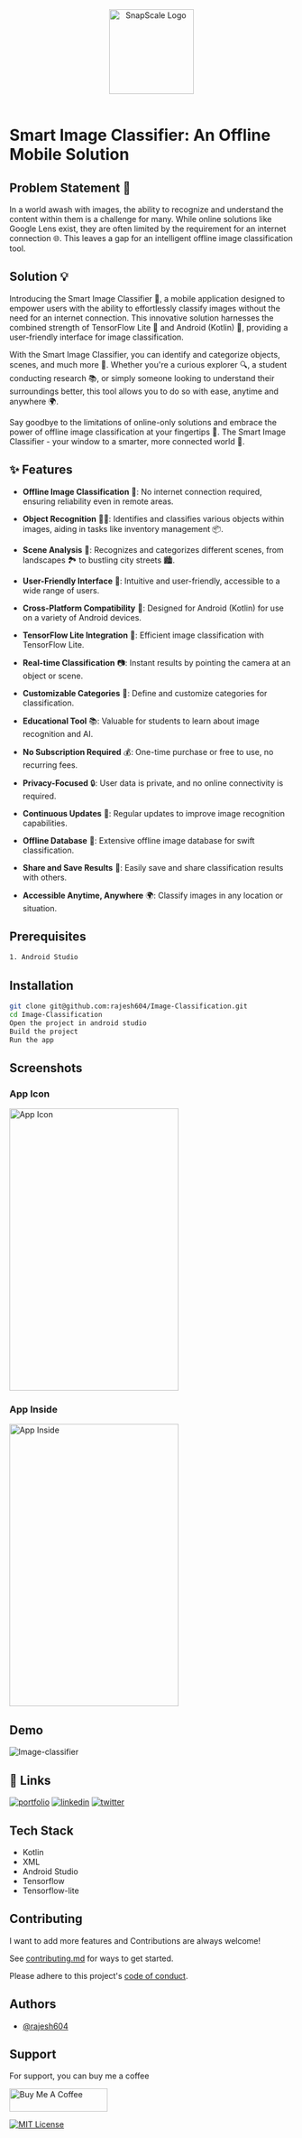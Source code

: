 ﻿<div align="center">
  <img src="https://ik.imagekit.io/hbzknb1hm/vision.png?updatedAt=1698084347083" alt="SnapScale Logo" width="150" height="150">
</div>
<br/>

# Smart Image Classifier: An Offline Mobile Solution

## Problem Statement 🧐

In a world awash with images, the ability to recognize and understand the content within them is a challenge for many. While online solutions like Google Lens exist, they are often limited by the requirement for an internet connection 🌐. This leaves a gap for an intelligent offline image classification tool.

## Solution 💡

Introducing the Smart Image Classifier 📱, a mobile application designed to empower users with the ability to effortlessly classify images without the need for an internet connection. This innovative solution harnesses the combined strength of TensorFlow Lite 🧠 and Android (Kotlin) 🤖, providing a user-friendly interface for image classification.

With the Smart Image Classifier, you can identify and categorize objects, scenes, and much more 🌟. Whether you're a curious explorer 🔍, a student conducting research 📚, or simply someone looking to understand their surroundings better, this tool allows you to do so with ease, anytime and anywhere 🌍.

Say goodbye to the limitations of online-only solutions and embrace the power of offline image classification at your fingertips 📲. The Smart Image Classifier - your window to a smarter, more connected world 🌠.

## ✨ Features

- <b>Offline Image Classification</b> 📴: No internet connection required, ensuring reliability even in remote areas.

- <b>Object Recognition</b> 🕵️‍♂️: Identifies and classifies various objects within images, aiding in tasks like inventory management 📦.

- <b>Scene Analysis</b> 🌆: Recognizes and categorizes different scenes, from landscapes 🏞️ to bustling city streets 🏙️.

- <b>User-Friendly Interface</b> 📲: Intuitive and user-friendly, accessible to a wide range of users.

- <b>Cross-Platform Compatibility</b> 📱: Designed for Android (Kotlin) for use on a variety of Android devices.

- <b>TensorFlow Lite Integration</b> 🧠: Efficient image classification with TensorFlow Lite.

- <b>Real-time Classification</b> 📷: Instant results by pointing the camera at an object or scene.

- <b>Customizable Categories</b> 🎨: Define and customize categories for classification.

- <b>Educational Tool</b> 📚: Valuable for students to learn about image recognition and AI.

- <b>No Subscription Required</b> 💰: One-time purchase or free to use, no recurring fees.

- <b>Privacy-Focused</b> 🔒: User data is private, and no online connectivity is required.

- <b>Continuous Updates</b> 🔄: Regular updates to improve image recognition capabilities.

- <b>Offline Database</b> 📂: Extensive offline image database for swift classification.

- <b>Share and Save Results</b> 💾: Easily save and share classification results with others.

- <b>Accessible Anytime, Anywhere</b> 🌍: Classify images in any location or situation.

## Prerequisites

```bash
1. Android Studio
```

## Installation

```bash
git clone git@github.com:rajesh604/Image-Classification.git
cd Image-Classification
Open the project in android studio
Build the project
Run the app
```

## Screenshots

### App Icon
<img src="https://ik.imagekit.io/hbzknb1hm/splash-image.jpg?updatedAt=1698084100882" alt="App Icon" width=300 height=500>

### App Inside
<img src="https://ik.imagekit.io/hbzknb1hm/open-image.jpg?updatedAt=1698084100850" alt="App Inside" width=300 height=500>

## Demo

![Image-classifier](https://github.com/rajesh604/Image-Classification/assets/77529419/f1d9e201-9401-4321-9285-f88dad413ae8)

## 🔗 Links
[![portfolio](https://img.shields.io/badge/my_portfolio-000?style=for-the-badge&logo=ko-fi&logoColor=white)](https://rajeshportfolio.me/)
[![linkedin](https://img.shields.io/badge/linkedin-0A66C2?style=for-the-badge&logo=linkedin&logoColor=white)](https://www.linkedin.com/in/rajesh-kanugu-aba8a3254/)
[![twitter](https://img.shields.io/badge/twitter-1DA1F2?style=for-the-badge&logo=twitter&logoColor=white)](https://twitter.com/exploringengin1)

## Tech Stack

- Kotlin
- XML
- Android Studio
- Tensorflow
- Tensorflow-lite

## Contributing

I want to add more features and Contributions are always welcome!

See [contributing.md](https://github.com/rajesh604/Image-Classification/blob/main/contributing.md) for ways to get started.

Please adhere to this project's [code of conduct](https://github.com/rajesh604/Image-Classification/blob/main/code_of_conduct.md).

## Authors

- [@rajesh604](https://github.com/rajesh604)

## Support

For support, you can buy me a coffee

<a href="https://www.buymeacoffee.com/kanugurajen" target="_blank"><img src="https://cdn.buymeacoffee.com/buttons/default-orange.png" alt="Buy Me A Coffee" height="41" width="174"></a>

[![MIT License](https://img.shields.io/badge/License-MIT-green.svg)](https://github.com/rajesh604/Image-Classification/blob/main/LICENSE.txt)
